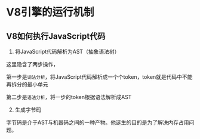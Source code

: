 # V8引擎的运行机制

## V8如何执行JavaScript代码


 1. 将JavaScript代码解析为AST（抽象语法树）
 
 这里隐含了两步操作，
 
 第一步是`词法分析`，将JavaScript代码解析成一个个token，token就是代码中不能再拆分的最小单元
 
 第二步是`语法分析`，将一步的token根据语法解析成AST

 2. 生成字节码
 
 字节码是介于AST与机器码之间的一种产物。他诞生的目的是为了解决内存占用问题。
 
